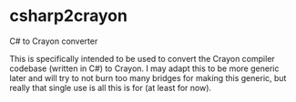 # csharp2crayon
C# to Crayon converter

This is specifically intended to be used to convert the Crayon compiler codebase (written in C#) to Crayon.
I may adapt this to be more generic later and will try to not burn too many bridges for making this generic, but really that single use is all this is for (at least for now).
